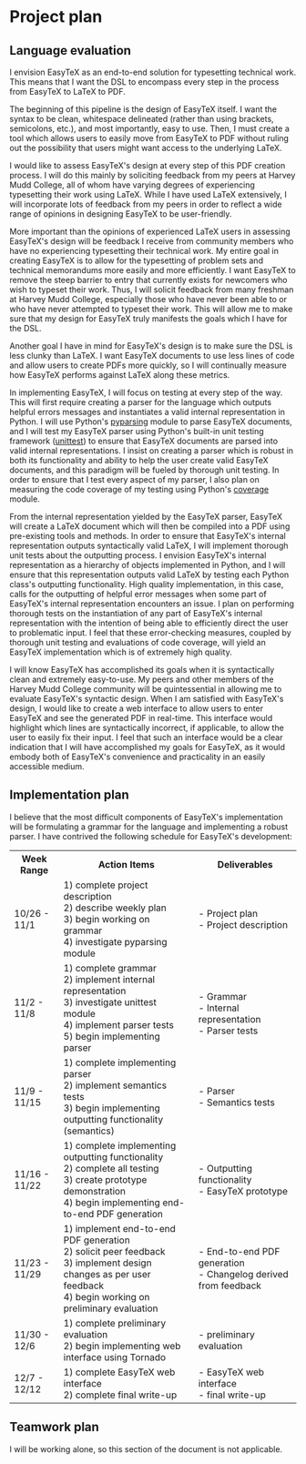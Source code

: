 # Project plan

## Language evaluation

I envision EasyTeX as an end-to-end solution for typesetting technical work. This means that I want the DSL to encompass every step in the process from EasyTeX to LaTeX to PDF. 

The beginning of this pipeline is the design of EasyTeX itself. I want the syntax to be clean, whitespace delineated (rather than using brackets, semicolons, etc.), and most importantly, easy to use. Then, I must create a tool which allows users to easily move from EasyTeX to PDF without ruling out the possibility that users might want access to the underlying LaTeX. 

I would like to assess EasyTeX's design at every step of this PDF creation process. I will do this mainly by soliciting feedback from my peers at Harvey Mudd College, all of whom have varying degrees of experiencing typesetting their work using LaTeX. While I have used LaTeX extensively, I will incorporate lots of feedback from my peers in order to reflect a wide range of opinions in designing EasyTeX to be user-friendly. 

More important than the opinions of experienced LaTeX users in assessing EasyTeX's design will be feedback I receive from community members who have no experiencing typesetting their technical work. My entire goal in creating EasyTeX is to allow for the typesetting of problem sets and technical memorandums more easily and more efficiently. I want EasyTeX to remove the steep barrier to entry that currently exists for newcomers who wish to typeset their work. Thus, I will solicit feedback from many freshman at Harvey Mudd College, especially those who have never been able to or who have never attempted to typeset their work. This will allow me to make sure that my design for EasyTeX truly manifests the goals which I have for the DSL.

Another goal I have in mind for EasyTeX's design is to make sure the DSL is less clunky than LaTeX. I want EasyTeX documents to use less lines of code and allow users to create PDFs more quickly, so I will continually measure how EasyTeX performs against LaTeX along these metrics.  

In implementing EasyTeX, I will focus on testing at every step of the way. This will first require creating a parser for the language which outputs helpful errors messages and instantiates a valid internal representation in Python. I will use Python's [pyparsing](http://pyparsing.wikispaces.com/) module to parse EasyTeX documents, and I will test my EasyTeX parser using Python's built-in unit testing framework ([unittest](https://docs.python.org/2/library/unittest.html)) to ensure that EasyTeX documents are parsed into valid internal representations. I insist on creating a parser which is robust in both its functionality and ability to help the user create valid EasyTeX documents, and this paradigm will be fueled by thorough unit testing. In order to ensure that I test every aspect of my parser, I also plan on measuring the code coverage of my testing using Python's [coverage](https://pypi.python.org/pypi/coverage) module.

From the internal representation yielded by the EasyTeX parser, EasyTeX will create a LaTeX document which will then be compiled into a PDF using pre-existing tools and methods. In order to ensure that EasyTeX's internal representation outputs syntactically valid LaTeX, I will implement thorough unit tests about the outputting process. I envision EasyTeX's internal representation as a hierarchy of objects implemented in Python, and I will ensure that this representation outputs valid LaTeX by testing each Python class's outputting functionality. High quality implementation, in this case,  calls for the outputting of helpful error messages when some part of EasyTeX's internal representation encounters an issue. I plan on performing thorough tests on the instantiation of any part of EasyTeX's internal representation with the intention of being able to efficiently direct the user to problematic input. I feel that these error-checking measures, coupled by thorough unit testing and evaluations of code coverage, will yield an EasyTeX implementation which is of extremely high quality.


I will know EasyTeX has accomplished its goals when it is syntactically clean and extremely easy-to-use. My peers and other members of the Harvey Mudd College community will be quintessential in allowing me to evaluate EasyTeX's syntactic design. When I am satisfied with EasyTeX's design, I would like to create a web interface to allow users to enter EasyTeX and see the generated PDF in real-time. This interface would highlight which lines are syntactically incorrect, if applicable, to allow the user to easily fix their input. I feel that such an interface would be a clear indication that I will have accomplished my goals for EasyTeX, as it would embody both of EasyTeX's convenience and practicality in an easily accessible medium.

## Implementation plan

I believe that the most difficult components of EasyTeX's implementation will be formulating a grammar for the language and implementing a robust parser. I have contrived the following schedule for EasyTeX's development:

<table class="tg">
  <tr>
    <th class="tg-e3zv">Week Range</th>
    <th class="tg-e3zv">Action Items</th>
    <th class="tg-e3zv">Deliverables</th>
  </tr>
  <tr>
    <td class="tg-031e">10/26 - 11/1</td>
    <td class="tg-031e">1) complete project description<br>2) describe weekly plan<br>3) begin working on grammar<br>4) investigate pyparsing module</td>
    <td class="tg-031e">- Project plan<br>- Project description</td>
  </tr>
  <tr>
    <td class="tg-031e">11/2 - 11/8</td>
    <td class="tg-031e">1) complete grammar<br>2) implement internal representation<br>3) investigate unittest module<br>4) implement parser tests<br>5) begin implementing parser</td>
    <td class="tg-031e"><br>- Grammar<br>- Internal representation<br>- Parser tests<br></td>
  </tr>
  <tr>
    <td class="tg-031e">11/9 - 11/15</td>
    <td class="tg-031e">1) complete implementing parser<br>2) implement semantics tests<br>3) begin implementing outputting functionality (semantics)</td>
    <td class="tg-031e">- Parser<br>- Semantics tests</td>
  </tr>
  <tr>
    <td class="tg-031e">11/16 - 11/22</td>
    <td class="tg-031e">1) complete implementing outputting functionality<br>2) complete all testing<br>3) create prototype demonstration<br>4) begin implementing end-to-end PDF generation</td>
    <td class="tg-031e">- Outputting functionality<br>- EasyTeX prototype</td>
  </tr>
  <tr>
    <td class="tg-031e">11/23 - 11/29</td>
    <td class="tg-031e">1) implement end-to-end PDF generation<br>2) solicit peer feedback<br>3) implement design changes as per user feedback<br>4) begin working on preliminary evaluation</td>
    <td class="tg-031e"><br>- End-to-end PDF generation<br>- Changelog derived from feedback<br><br></td>
  </tr>
  <tr>
    <td class="tg-031e">11/30 - 12/6</td>
    <td class="tg-031e">1) complete preliminary evaluation<br>2) begin implementing web interface using Tornado</td>
    <td class="tg-031e">- preliminary evaluation</td>
  </tr>
  <tr>
    <td class="tg-031e">12/7 - 12/12</td>
    <td class="tg-031e">1) complete EasyTeX web interface<br>2) complete final write-up</td>
    <td class="tg-031e">- EasyTeX web interface<br>- final write-up</td>
  </tr>
</table>


## Teamwork plan 

I will be working alone, so this section of the document is not applicable.